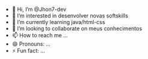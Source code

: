 - 👋 Hi, I’m @Jhon7-dev
- 👀 I’m interested in desenvolver novas softskills
- 🌱 I’m currently learning java/html-css
- 💞️ I’m looking to collaborate on meus conhecimentos
- 📫 How to reach me ...
- 😄 Pronouns: ...
- ⚡ Fun fact: ...

<!---
Jhon7-dev/Jhon7-dev is a ✨ special ✨ repository because its `README.md` (this file) appears on your GitHub profile.
You can click the Preview link to take a look at your changes.
--->
